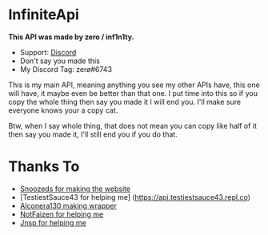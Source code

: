 # InfiniteApi
**This API was made by zero / inf1n1ty.**
- Support: [Discord](https://discord.gg/83yJ6cGZTb)
- Don't say you made this
- My Discord Tag: zerø#6743

This is my main API, meaning anything you see my other APIs have, this one will have, it maybe even be better than that one. I put time into this so if you copy the whole thing then say you made it I will end you. I'll make sure everyone knows your a copy cat.

Btw, when I say whole thing, that does not mean you can copy like half of it then say you made it, I'll still end you if you do that.

# Thanks To
- [Snoozeds for making the website](https://dankrpg.xyz/)
- [TestiestSauce43 for helping me]
(https://api.testiestsauce43.repl.co)
- [Alconera130 making wrapper]()
- [NotFaizen for helping me](https://gud-api.gofaizen.repl.co)
- [Jnsp for helping me](https://luminabot.xyz/api)